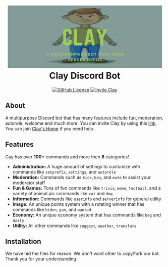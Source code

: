 <h1 align="center">
  <br>
  <a href="https://github.com/mrnothingslee-sudo/Clay"><img src="Clay_banner.png"></a>
  <br>
  Clay Discord Bot
  <br>
</h1>
<p align="center">
<a href="https://github.com/mrnothingslee-sudo/Clay/blob/main/LICENSE"><img alt="GitHub License" src="https://img.shields.io/github/license/Simpleboy353/REAPER-2.0?style=for-the-badge"></a>
<a href="https://discord.com/api/oauth2/authorize?client_id=922233675981131859&permissions=1548921975&scope=bot"><img alt="Invite Clay" src="https://img.shields.io/badge/Discord-7289DA?style=for-the-badge&logo=discord&logoColor=white"></a>
</p>


## About
A multipurpose Discord bot that has many features include fun, moderation, autorole, welcome and much more. You can invite Clay by using this [link](https://discord.com/api/oauth2/authorize?client_id=922233675981131859&permissions=1548921975&scope=bot). You can join [Clay's Home](https://discord.gg/ds3JY3b8wy) if you need help.

## Features
Cay has over **100+** commands and more then **8** categories!

  * **Administration:** A huge amount of settings to customize with commands like `setprefix`, `settings`, and `autorole`
  * **Moderation:** Commands such as `kick`, `ban`, and `mute` to assist your moderator staff
  * **Fun & Games:** Tons of fun commands like `trivia`, `meme`, `football`, and a variety of animal pic commands like `cat` and `dog`
  * **Information:** Commands like `userinfo` and `serverinfo` for general utility
  * **Image:** An unique points system with a rotating winner that has commands like `biden`, `gun`, and `wanted`
  * **Economy:** An unique economy system that has commands like `beg` and `daily`
  * **Utility:** All other commands like `suggest`, `weather`, `translate`

## Installation
We have hid the files for reason. We don't want other to copy/fork our bot. Thank you for your understanding.
